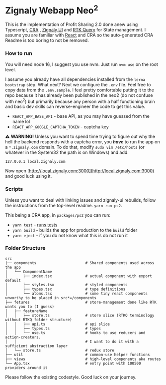 # Zignaly Webapp Neo<sup>2</sup>

This is the implementation of Profit Sharing 2.0 done anew using
Typescript, [CRA](https://github.com/facebook/create-react-app)
, [Zignaly UI](https://www.npmjs.com/package/@zignaly-open/ui)
and [RTK Query](https://redux-toolkit.js.org/rtk-query/overview) for State management. I assume you are familiar with
[React](https://facebook.github.io/create-react-app/docs/getting-started) and CRA so the auto-generated CRA Readme is
too boring to not be removed.

### How to run

You will need node 16, I suggest you use nvm. Just run `nvm use` on the root level.

I assume you already have all dependencies installed from the `lerna bootstrap` step. What next? Next we configure
the `.env` file. Feel free to copy data from the `.env.sample`. I feel pretty comfortable putting it to the repo because
it has
already been published in the neo2 (do not confuse with neo<sup>2</sup>) but primarily because any person with a half
functioning brain and basic dev skills can reverse-engineer the code to get this value.

* `REACT_APP_BASE_API` - base API, as you may have guessed from the name lol
* `REACT_APP_GOOGLE_CAPTCHA_TOKEN` - captcha key

⚠️ **WARNING!** Unless you want to spend time trying to figure out why the hell the backend responds with a captcha
error, you _**have**_ to run the app on a `*.zignaly.com` domain. To do that, modify `sudo vim /etc/hosts` (or whatever
in the System32 the path is on Windows) and add:

```
127.0.0.1 local.zignaly.com
```

Now open [http://local.zignaly.com:3000](http://local.zignaly.com:3000) and good luck using it.

### Scripts

Unless you want to deal with linking issues and zignaly-ui rebuilds, follow the instructions from the top-level
readme. `yarn run ps2`.

This being a CRA app, in `packages/ps2` you can run:

* `yarn test` - [runs tests](https://facebook.github.io/create-react-app/docs/running-tests)
* `yarn build` - builds the app for production to the `build` folder
* `yarn eject` - if you do not know what this is do not run it

### Folder Structure

```
src
├── components                      # Shared components used across the app
│   └── ComponentName 
│       ├── index.tsx               # actual component with export default
│       ├── styles.tsx              # styled components
│       ├── types.tsx               # type definitions
│       └── atoms.tsx               # some tiny react components unworthy to be placed in src*=/components
├── fetures                         # store-management done like RTK wants you to (I guess)
│   ├── featureName
│   │   ├── store.ts                # store slice (RTKQ terminology without RTKQ folder structure)
│   │   ├── api.ts                  # api slice
│   │   ├── types.ts                # types
│   │   └── use.ts                  # hooks to use reducers and action-creators. 
│   │                               # I want to do it with a sufficient abstraction layer 
│   └── store.ts                    # redux store 
├── util                            # common-use helper functions
├── views                           # high-level components aka routes
└── App.tsx                         # entry point with 100500 providers around it

```

Please follow the existing codestyle. Good luck on your journey.
